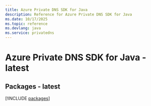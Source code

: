 ```yaml
---
title: Azure Private DNS SDK for Java
description: Reference for Azure Private DNS SDK for Java
ms.date: 10/17/2025
ms.topic: reference
ms.devlang: java
ms.service: privatedns
---
```

# Azure Private DNS SDK for Java - latest
## Packages - latest
[!INCLUDE [packages](private-dns-index.md)]